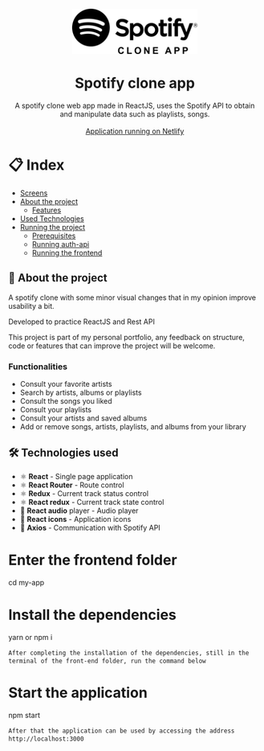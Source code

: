 <h1 align="center">
<br>
  <img src="spotify-clone-app-logo.png" width="auto" height="90" alt="spotify-clone-app">
<br>
<br>
Spotify clone app
</h1>

<p align="center">A spotify clone web app made in ReactJS, uses the Spotify API to obtain and manipulate data such as playlists, songs.
<br/><br/><a align="center" href="https://thespotifyclone.netlify.app/login" target="_blank">Application running on Netlify</a>
</p>

# 📋 Index

- [Screens](#-Screens)
- [About the project](#-About-the-project)
  - [Features](#-Features)
- [Used Technologies](#-Used-Technologies)
- [Running the project](#-Running-the-project)
  - [Prerequisites](#-Prerequisites)
  - [Running auth-api](#-Running-a-auth-api)
  - [Running the frontend](#-Running-the-frontend)


## 📃 About the project

A spotify clone with some minor visual changes that in my opinion improve usability a bit.

Developed to practice ReactJS and Rest API

This project is part of my personal portfolio, any feedback on structure, code or features that can improve the project will be welcome.

### Functionalities

- Consult your favorite artists
- Search by artists, albums or playlists
- Consult the songs you liked
- Consult your playlists
- Consult your artists and saved albums
- Add or remove songs, artists, playlists, and albums from your library

## 🛠 Technologies used

- ⚛ **React** - Single page application
- ⚛ **React Router** - Route control
- ⚛ **Redux** - Current track status control
- ⚛ **React redux** - Current track state control
- 🎵 **React audio** player - Audio player
- 🤙 **React icons** - Application icons
- 📡 **Axios** - Communication with Spotify API


# Enter the frontend folder
cd my-app 

# Install the dependencies
yarn or npm i

```
After completing the installation of the dependencies, still in the terminal of the front-end folder, run the command below

```

# Start the application
npm start
```
After that the application can be used by accessing the address http://localhost:3000

```
